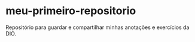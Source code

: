 # meu-primeiro-repositorio
Repositório para guardar e compartilhar minhas anotações e exercícios da DIO.

